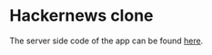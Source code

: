 # Hackernews clone

The server side code of the app can be found [here](https://github.com/namanmanchanda09/hackernews-node).
